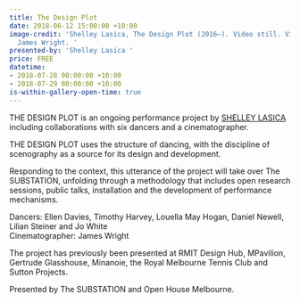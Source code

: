 ```yaml
---
title: The Design Plot
date: 2018-06-12 15:00:00 +10:00
image-credit: 'Shelley Lasica, The Design Plot (2016–). Video still. Videography by
  James Wright. '
presented-by: 'Shelley Lasica '
price: FREE
datetime:
- 2018-07-28 00:00:00 +10:00
- 2018-07-29 00:00:00 +10:00
is-within-gallery-open-time: true
---
```


THE DESIGN PLOT is an ongoing performance project by [SHELLEY LASICA](www.shelleylasica.com) including collaborations with six dancers and a cinematographer. 

THE DESIGN PLOT uses the structure of dancing, with the discipline of scenography as a source for its design and development.

Responding to the context, this utterance of the project will take over The SUBSTATION, unfolding through a methodology that includes open research sessions, public talks, installation and the development of performance mechanisms.

Dancers: Ellen Davies, Timothy Harvey, Louella May Hogan, Daniel Newell, Lilian Steiner and Jo White <br>
Cinematographer: James Wright

The project has previously been presented at RMIT Design Hub, MPavilion, Gertrude Glasshouse, Minanoie, the Royal Melbourne Tennis Club and Sutton Projects.

Presented by The SUBSTATION and Open House Melbourne. 